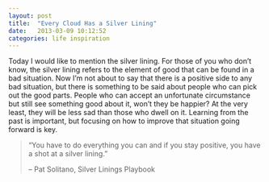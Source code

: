 ```yaml
---
layout: post
title:  "Every Cloud Has a Silver Lining"
date:   2013-03-09 10:12:52
categories: life inspiration
---
```


Today I would like to mention the silver lining.  For those of you who don’t know, the silver lining refers to the element of good that can be found in a bad situation.  Now I’m not about to say that there is a positive side to any bad situation, but there is something to be said about people who can pick out the good parts.  People who can accept an unfortunate circumstance but still see something good about it, won’t they be happier?  At the very least, they will be less sad than those who dwell on it. Learning from the past is important, but focusing on how to improve that situation going forward is key.

> “You have to do everything you can and if you stay positive, you have a shot at a silver lining.”
>
> – Pat Solitano, Silver Linings Playbook
